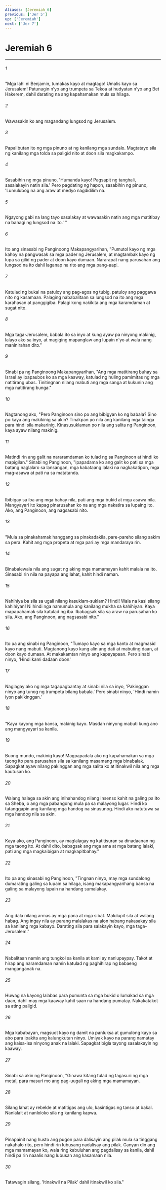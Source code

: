 ```yaml
---
Aliases: [Jeremiah 6]
previous: ['Jer 5']
up: ['Jeremiah']
next: ['Jer 7']
---
```

# Jeremiah 6

***

###### 1
"Mga lahi ni Benjamin, tumakas kayo at magtago! Umalis kayo sa Jerusalem! Patunugin nʼyo ang trumpeta sa Tekoa at hudyatan nʼyo ang Bet Hakerem, dahil darating na ang kapahamakan mula sa hilaga. 

###### 2
Wawasakin ko ang magandang lungsod ng Jerusalem. 

###### 3
Papalibutan ito ng mga pinuno at ng kanilang mga sundalo. Magtatayo sila ng kanilang mga tolda sa paligid nito at doon sila magkakampo. 

###### 4
Sasabihin ng mga pinuno, 'Humanda kayo! Pagsapit ng tanghali, sasalakayin natin sila.' Pero pagdating ng hapon, sasabihin ng pinuno, 'Lumulubog na ang araw at medyo nagdidilim na. 

###### 5
Ngayong gabi na lang tayo sasalakay at wawasakin natin ang mga matitibay na bahagi ng lungsod na ito.' " 

###### 6
Ito ang sinasabi ng Panginoong Makapangyarihan, "Pumutol kayo ng mga kahoy na pangwasak sa mga pader ng Jerusalem, at magtambak kayo ng lupa sa gilid ng pader at doon kayo dumaan. Nararapat nang parusahan ang lungsod na ito dahil laganap na rito ang mga pang-aapi. 

###### 7
Katulad ng bukal na patuloy ang pag-agos ng tubig, patuloy ang paggawa nito ng kasamaan. Palaging nababalitaan sa lungsod na ito ang mga karahasan at panggigiba. Palagi kong nakikita ang mga karamdaman at sugat nito. 

###### 8
Mga taga-Jerusalem, babala ito sa inyo at kung ayaw pa ninyong makinig, lalayo ako sa inyo, at magiging mapanglaw ang lupain nʼyo at wala nang maninirahan dito." 

###### 9
Sinabi pa ng Panginoong Makapangyarihan, "Ang mga matitirang buhay sa Israel ay ipapaubos ko sa mga kaaway, katulad ng huling pamimitas ng mga natitirang ubas. Tinitingnan nilang mabuti ang mga sanga at kukunin ang mga natitirang bunga." 

###### 10
Nagtanong ako, "Pero Panginoon sino po ang bibigyan ko ng babala? Sino po kaya ang makikinig sa akin? Tinakpan po nila ang kanilang mga tainga para hindi sila makarinig. Kinasusuklaman po nila ang salita ng Panginoon, kaya ayaw nilang makinig. 

###### 11
Matindi rin ang galit na nararamdaman ko tulad ng sa Panginoon at hindi ko mapigilan." Sinabi ng Panginoon, "Ipapadama ko ang galit ko pati sa mga batang naglalaro sa lansangan, mga kabataang lalaki na nagkakatipon, mga mag-asawa at pati na sa matatanda. 

###### 12
Ibibigay sa iba ang mga bahay nila, pati ang mga bukid at mga asawa nila. Mangyayari ito kapag pinarusahan ko na ang mga nakatira sa lupaing ito. Ako, ang Panginoon, ang nagsasabi nito. 

###### 13
"Mula sa pinakahamak hanggang sa pinakadakila, pare-pareho silang sakim sa pera. Kahit ang mga propeta at mga pari ay mga mandaraya rin. 

###### 14
Binabalewala nila ang sugat ng aking mga mamamayan kahit malala na ito. Sinasabi rin nila na payapa ang lahat, kahit hindi naman. 

###### 15
Nahihiya ba sila sa ugali nilang kasuklam-suklam? Hindi! Wala na kasi silang kahihiyan! Ni hindi nga namumula ang kanilang mukha sa kahihiyan. Kaya mapapahamak sila katulad ng iba. Ibabagsak sila sa araw na parusahan ko sila. Ako, ang Panginoon, ang nagsasabi nito." 

###### 16
Ito pa ang sinabi ng Panginoon, "Tumayo kayo sa mga kanto at magmasid kayo nang mabuti. Magtanong kayo kung alin ang dati at mabuting daan, at doon kayo dumaan. At makakamtan ninyo ang kapayapaan. Pero sinabi ninyo, 'Hindi kami dadaan doon.' 

###### 17
Naglagay ako ng mga tagapagbantay at sinabi nila sa inyo, 'Pakinggan ninyo ang tunog ng trumpeta bilang babala.' Pero sinabi ninyo, 'Hindi namin iyon pakikinggan.' 

###### 18
"Kaya kayong mga bansa, makinig kayo. Masdan ninyong mabuti kung ano ang mangyayari sa kanila. 

###### 19
Buong mundo, makinig kayo! Magpapadala ako ng kapahamakan sa mga taong ito para parusahan sila sa kanilang masamang mga binabalak. Sapagkat ayaw nilang pakinggan ang mga salita ko at itinakwil nila ang mga kautusan ko. 

###### 20
Walang halaga sa akin ang inihahandog nilang insenso kahit na galing pa ito sa Sheba, o ang mga pabangong mula pa sa malayong lugar. Hindi ko tatanggapin ang kanilang mga handog na sinusunog. Hindi ako natutuwa sa mga handog nila sa akin. 

###### 21
Kaya ako, ang Panginoon, ay maglalagay ng katitisuran sa dinadaanan ng mga taong ito. At dahil dito, babagsak ang mga ama at mga batang lalaki, pati ang mga magkaibigan at magkapitbahay." 

###### 22
Ito pa ang sinasabi ng Panginoon, "Tingnan ninyo, may mga sundalong dumarating galing sa lupain sa hilaga, isang makapangyarihang bansa na galing sa malayong lupain na handang sumalakay. 

###### 23
Ang dala nilang armas ay mga pana at mga sibat. Malulupit sila at walang habag. Ang ingay nila ay parang malalakas na alon habang nakasakay sila sa kanilang mga kabayo. Darating sila para salakayin kayo, mga taga-Jerusalem." 

###### 24
Nabalitaan namin ang tungkol sa kanila at kami ay nanlupaypay. Takot at hirap ang naramdaman namin katulad ng paghihirap ng babaeng manganganak na. 

###### 25
Huwag na kayong lalabas para pumunta sa mga bukid o lumakad sa mga daan, dahil may mga kaaway kahit saan na handang pumatay. Nakakatakot sa ating paligid. 

###### 26
Mga kababayan, magsuot kayo ng damit na panluksa at gumulong kayo sa abo para ipakita ang kalungkutan ninyo. Umiyak kayo na parang namatay ang kaisa-isa ninyong anak na lalaki. Sapagkat bigla tayong sasalakayin ng kaaway. 

###### 27
Sinabi sa akin ng Panginoon, "Ginawa kitang tulad ng tagasuri ng mga metal, para masuri mo ang pag-uugali ng aking mga mamamayan. 

###### 28
Silang lahat ay rebelde at matitigas ang ulo, kasintigas ng tanso at bakal. Nanlalait at nanloloko sila ng kanilang kapwa. 

###### 29
Pinapainit nang husto ang pugon para dalisayin ang pilak mula sa tinggang nakahalo rito, pero hindi rin lubusang nadalisay ang pilak. Ganyan din ang mga mamamayan ko, wala ring kabuluhan ang pagdalisay sa kanila, dahil hindi pa rin naaalis nang lubusan ang kasamaan nila. 

###### 30
Tatawagin silang, 'Itinakwil na Pilak' dahil itinakwil ko sila."
